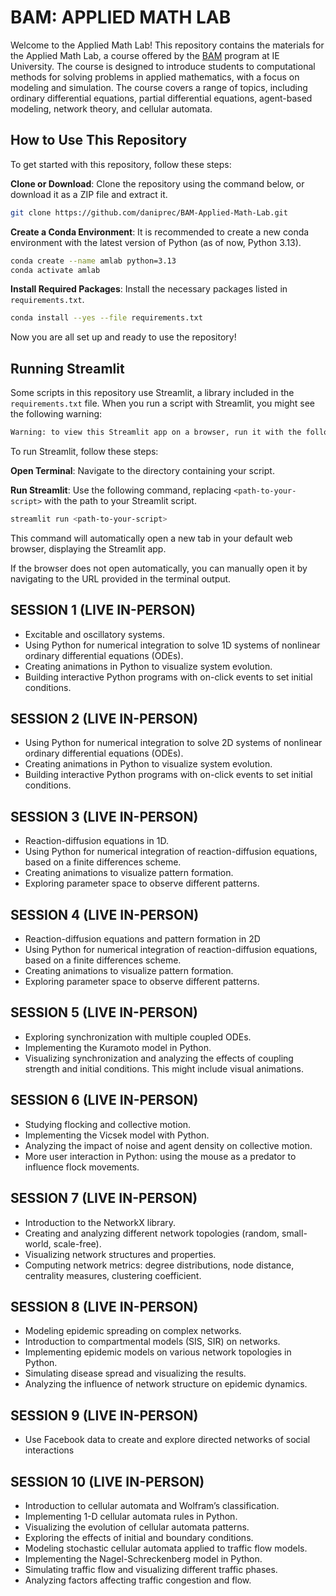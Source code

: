 # BAM: APPLIED MATH LAB

Welcome to the Applied Math Lab! This repository contains the materials for the Applied Math Lab, a course offered by the [BAM](https://www.ie.edu/university/studies/academic-programs/bachelor-applied-mathematics/) program at IE University. The course is designed to introduce students to computational methods for solving problems in applied mathematics, with a focus on modeling and simulation. The course covers a range of topics, including ordinary differential equations, partial differential equations, agent-based modeling, network theory, and cellular automata.

## How to Use This Repository

To get started with this repository, follow these steps:

**Clone or Download**: Clone the repository using the command below, or download it as a ZIP file and extract it.

```bash
git clone https://github.com/daniprec/BAM-Applied-Math-Lab.git
```

**Create a Conda Environment**: It is recommended to create a new conda environment with the latest version of Python (as of now, Python 3.13).

```bash
conda create --name amlab python=3.13
conda activate amlab
```

**Install Required Packages**: Install the necessary packages listed in `requirements.txt`.

```bash
conda install --yes --file requirements.txt
```

Now you are all set up and ready to use the repository!

## Running Streamlit

Some scripts in this repository use Streamlit, a library included in the `requirements.txt` file. When you run a script with Streamlit, you might see the following warning:

```bash
Warning: to view this Streamlit app on a browser, run it with the following command:
```

To run Streamlit, follow these steps:

**Open Terminal**: Navigate to the directory containing your script.

**Run Streamlit**: Use the following command, replacing `<path-to-your-script>` with the path to your Streamlit script.

```bash
streamlit run <path-to-your-script>
```

This command will automatically open a new tab in your default web browser, displaying the Streamlit app.

If the browser does not open automatically, you can manually open it by navigating to the URL provided in the terminal output.

## SESSION 1 (LIVE IN-PERSON)

- Excitable and oscillatory systems.
- Using Python for numerical integration to solve 1D systems of nonlinear ordinary differential equations (ODEs).
- Creating animations in Python to visualize system evolution.
- Building interactive Python programs with on-click events to set initial conditions.

## SESSION 2 (LIVE IN-PERSON)

- Using Python for numerical integration to solve 2D systems of nonlinear ordinary differential equations (ODEs).
- Creating animations in Python to visualize system evolution.
- Building interactive Python programs with on-click events to set initial conditions.

## SESSION 3 (LIVE IN-PERSON)

- Reaction-diffusion equations in 1D.
- Using Python for numerical integration of reaction-diffusion equations, based on a finite differences scheme.
- Creating animations to visualize pattern formation.
- Exploring parameter space to observe different patterns.

## SESSION 4 (LIVE IN-PERSON)

- Reaction-diffusion equations and pattern formation in 2D
- Using Python for numerical integration of reaction-diffusion equations, based on a finite differences scheme.
- Creating animations to visualize pattern formation.
- Exploring parameter space to observe different patterns.

## SESSION 5 (LIVE IN-PERSON)

- Exploring synchronization with multiple coupled ODEs.
- Implementing the Kuramoto model in Python.
- Visualizing synchronization and analyzing the effects of coupling strength and initial conditions. This might include visual animations.

## SESSION 6 (LIVE IN-PERSON)

- Studying flocking and collective motion.
- Implementing the Vicsek model with Python.
- Analyzing the impact of noise and agent density on collective motion.
- More user interaction in Python: using the mouse as a predator to influence flock movements.

## SESSION 7 (LIVE IN-PERSON)

- Introduction to the NetworkX library.
- Creating and analyzing different network topologies (random, small-world, scale-free).
- Visualizing network structures and properties.
- Computing network metrics: degree distributions, node distance, centrality measures, clustering coefficient.

## SESSION 8 (LIVE IN-PERSON)

- Modeling epidemic spreading on complex networks.
- Introduction to compartmental models (SIS, SIR) on networks.
- Implementing epidemic models on various network topologies in Python.
- Simulating disease spread and visualizing the results.
- Analyzing the influence of network structure on epidemic dynamics.

## SESSION 9 (LIVE IN-PERSON)

- Use Facebook data to create and explore directed networks of social interactions

## SESSION 10 (LIVE IN-PERSON)

- Introduction to cellular automata and Wolfram’s classification.
- Implementing 1-D cellular automata rules in Python.
- Visualizing the evolution of cellular automata patterns.
- Exploring the effects of initial and boundary conditions.
- Modeling stochastic cellular automata applied to traffic flow models.
- Implementing the Nagel-Schreckenberg model in Python.
- Simulating traffic flow and visualizing different traffic phases.
- Analyzing factors affecting traffic congestion and flow.
